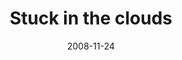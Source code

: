 ---
layout: base.njk
title : 'Stuck in the clouds' 
view_title : 'Stuck in the clouds' 
year : '2008' 
date : '2008-11-24' 
img_file : '/drawing/stuckintheclouds.png' 
html_file : 'stuckintheclouds' 
next_html : 'dontlookintotheireyes.html' 
year_order : '533' 
permalink : "title/{{html_file}}.html"
---